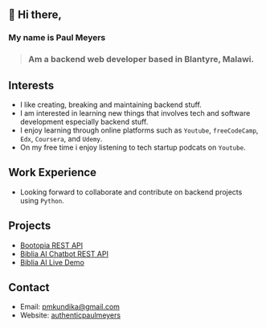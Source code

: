 ## 👋 Hi there,
### My name is Paul Meyers
> ### Am a backend web developer based in Blantyre, Malawi.

## Interests
* I like creating, breaking and maintaining backend stuff.
* I am interested in learning new things that involves tech and software development especially backend stuff.
* I enjoy learning through online platforms such as `Youtube`, `freeCodeCamp`, `Edx`, `Coursera`, and `Udemy`.
* On my free time i enjoy listening to tech startup podcats on `Youtube`.

## Work Experience
* Looking forward to collaborate and contribute on backend projects using `Python`.
  
## Projects
* [Bootopia REST API](https://github.com/AuthenticPaulMeyers/Bootopia-REST-API)
* [Biblia AI Chatbot REST API](https://github.com/AuthenticPaulMeyers/Bible-AI-Chat)
* [Biblia AI Live Demo](https://biblia-chat-lime.vercel.app/)
  
## Contact
* Email: pmkundika@gmail.com
* Website: [authenticpaulmeyers](http://authentic.pythonanywhere.com/)

